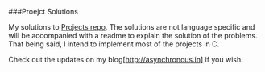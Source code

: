 ###Proejct Solutions

My solutions to [Projects repo](https://github.com/maxking/Projects). The
solutions are not language specific and will be accompanied with a readme
to explain the solution of the problems. That being said, I intend to implement
most of the projects in C. 

Check out the updates on my blog[http://asynchronous.in]
if you wish.

